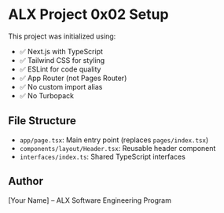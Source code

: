 # ALX Project 0x02 Setup

This project was initialized using:

- ✅ Next.js with TypeScript
- ✅ Tailwind CSS for styling
- ✅ ESLint for code quality
- ✅ App Router (not Pages Router)
- ✅ No custom import alias
- ✅ No Turbopack

## File Structure

- `app/page.tsx`: Main entry point (replaces `pages/index.tsx`)
- `components/layout/Header.tsx`: Reusable header component
- `interfaces/index.ts`: Shared TypeScript interfaces

## Author

[Your Name] – ALX Software Engineering Program
